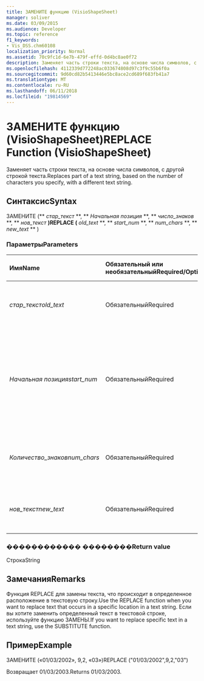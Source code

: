 ```yaml
---
title: ЗАМЕНИТЕ функцию (VisioShapeSheet)
manager: soliver
ms.date: 03/09/2015
ms.audience: Developer
ms.topic: reference
f1_keywords:
- Vis_DSS.chm60108
localization_priority: Normal
ms.assetid: 70c9fc1d-6e7b-479f-effd-0d4bc8ae0f72
description: Заменяет часть строки текста, на основе числа символов, с другой строкой текста.
ms.openlocfilehash: 4112339d772248ac033674808d97c3f9c55b6f0a
ms.sourcegitcommit: 9d60cd82b5413446e5bc8ace2cd689f683fb41a7
ms.translationtype: MT
ms.contentlocale: ru-RU
ms.lasthandoff: 06/11/2018
ms.locfileid: "19814569"
---
```

# <a name="replace-function-visioshapesheet"></a><span data-ttu-id="0b07d-103">ЗАМЕНИТЕ функцию (VisioShapeSheet)</span><span class="sxs-lookup"><span data-stu-id="0b07d-103">REPLACE Function (VisioShapeSheet)</span></span>

<span data-ttu-id="0b07d-104">Заменяет часть строки текста, на основе числа символов, с другой строкой текста.</span><span class="sxs-lookup"><span data-stu-id="0b07d-104">Replaces part of a text string, based on the number of characters you specify, with a different text string.</span></span>
  
## <a name="syntax"></a><span data-ttu-id="0b07d-105">Синтаксис</span><span class="sxs-lookup"><span data-stu-id="0b07d-105">Syntax</span></span>

<span data-ttu-id="0b07d-106">ЗАМЕНИТЕ (** *стар_текст* **, ** *Начальная позиция* **, ** *число_знаков* **, ** *нов_текст* **)</span><span class="sxs-lookup"><span data-stu-id="0b07d-106">REPLACE (** *old_text* **, ** *start_num* **, ** *num_chars* **, ** *new_text* ** )</span></span> 
  
### <a name="parameters"></a><span data-ttu-id="0b07d-107">Параметры</span><span class="sxs-lookup"><span data-stu-id="0b07d-107">Parameters</span></span>

|<span data-ttu-id="0b07d-108">**Имя**</span><span class="sxs-lookup"><span data-stu-id="0b07d-108">**Name**</span></span>|<span data-ttu-id="0b07d-109">**Обязательный или необязательный**</span><span class="sxs-lookup"><span data-stu-id="0b07d-109">**Required/Optional**</span></span>|<span data-ttu-id="0b07d-110">**Тип данных**</span><span class="sxs-lookup"><span data-stu-id="0b07d-110">**Data Type**</span></span>|<span data-ttu-id="0b07d-111">**Описание**</span><span class="sxs-lookup"><span data-stu-id="0b07d-111">**Description**</span></span>|
|:-----|:-----|:-----|:-----|
| <span data-ttu-id="0b07d-112">_стар_текст_</span><span class="sxs-lookup"><span data-stu-id="0b07d-112">_old_text_</span></span> <br/> |<span data-ttu-id="0b07d-113">Обязательный</span><span class="sxs-lookup"><span data-stu-id="0b07d-113">Required</span></span>  <br/> |<span data-ttu-id="0b07d-114">**Строка**</span><span class="sxs-lookup"><span data-stu-id="0b07d-114">**String**</span></span> <br/> |<span data-ttu-id="0b07d-115">Текст, в котором вы хотите заменить некоторые знаки.</span><span class="sxs-lookup"><span data-stu-id="0b07d-115">The text in which you want to replace some characters.</span></span>  <br/> |
| <span data-ttu-id="0b07d-116">_Начальная позиция_</span><span class="sxs-lookup"><span data-stu-id="0b07d-116">_start_num_</span></span> <br/> |<span data-ttu-id="0b07d-117">Обязательный</span><span class="sxs-lookup"><span data-stu-id="0b07d-117">Required</span></span>  <br/> |<span data-ttu-id="0b07d-118">**Число**</span><span class="sxs-lookup"><span data-stu-id="0b07d-118">**Number**</span></span> <br/> |<span data-ttu-id="0b07d-119">Позиция символа в _стар_текст_ , который вы хотите заменить на _нов_текст_.</span><span class="sxs-lookup"><span data-stu-id="0b07d-119">The position of the character in  _old_text_ that you want to replace with  _new_text_.</span></span> <span data-ttu-id="0b07d-120">Первый символ в строке является позиции 1.</span><span class="sxs-lookup"><span data-stu-id="0b07d-120">The first character in the string is position 1.</span></span>  <br/> |
| <span data-ttu-id="0b07d-121">_Количество_знаков_</span><span class="sxs-lookup"><span data-stu-id="0b07d-121">_num_chars_</span></span> <br/> |<span data-ttu-id="0b07d-122">Обязательный</span><span class="sxs-lookup"><span data-stu-id="0b07d-122">Required</span></span>  <br/> |<span data-ttu-id="0b07d-123">**Число**</span><span class="sxs-lookup"><span data-stu-id="0b07d-123">**Number**</span></span> <br/> |<span data-ttu-id="0b07d-124">Число знаков в _тексте старый_текст_ , который вы хотите заменить</span><span class="sxs-lookup"><span data-stu-id="0b07d-124">The number of characters in  _old_text_ that you want to replace</span></span>  <br/> |
| <span data-ttu-id="0b07d-125">_нов_текст_</span><span class="sxs-lookup"><span data-stu-id="0b07d-125">_new_text_</span></span> <br/> |<span data-ttu-id="0b07d-126">Обязательный</span><span class="sxs-lookup"><span data-stu-id="0b07d-126">Required</span></span>  <br/> |<span data-ttu-id="0b07d-127">**Строка**</span><span class="sxs-lookup"><span data-stu-id="0b07d-127">**String**</span></span> <br/> |<span data-ttu-id="0b07d-128">Текст, который заменяет знаки в _тексте старый_текст_.</span><span class="sxs-lookup"><span data-stu-id="0b07d-128">The text that will replace characters in  _old_text_.</span></span>  <br/> |
   
### <a name="return-value"></a><span data-ttu-id="0b07d-129">������������ ��������</span><span class="sxs-lookup"><span data-stu-id="0b07d-129">Return value</span></span>

<span data-ttu-id="0b07d-130">Строка</span><span class="sxs-lookup"><span data-stu-id="0b07d-130">String</span></span>
  
## <a name="remarks"></a><span data-ttu-id="0b07d-131">Замечания</span><span class="sxs-lookup"><span data-stu-id="0b07d-131">Remarks</span></span>

<span data-ttu-id="0b07d-132">Функция REPLACE для замены текста, что происходит в определенное расположение в текстовую строку.</span><span class="sxs-lookup"><span data-stu-id="0b07d-132">Use the REPLACE function when you want to replace text that occurs in a specific location in a text string.</span></span> <span data-ttu-id="0b07d-133">Если вы хотите заменить определенный текст в текстовой строке, используйте функцию ЗАМЕНЫ.</span><span class="sxs-lookup"><span data-stu-id="0b07d-133">If you want to replace specific text in a text string, use the SUBSTITUTE function.</span></span>
  
## <a name="example"></a><span data-ttu-id="0b07d-134">Пример</span><span class="sxs-lookup"><span data-stu-id="0b07d-134">Example</span></span>

<span data-ttu-id="0b07d-135">ЗАМЕНИТЕ («01/03/2002», 9,2, «03»)</span><span class="sxs-lookup"><span data-stu-id="0b07d-135">REPLACE ("01/03/2002",9,2,"03")</span></span> 
  
<span data-ttu-id="0b07d-136">Возвращает 01/03/2003.</span><span class="sxs-lookup"><span data-stu-id="0b07d-136">Returns 01/03/2003.</span></span> 
  

